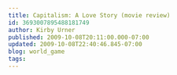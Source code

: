 ```yaml
---
title: Capitalism: A Love Story (movie review)
id: 3693007895488181749
author: Kirby Urner
published: 2009-10-08T20:11:00.000-07:00
updated: 2009-10-08T22:40:46.845-07:00
blog: world_game
tags: 
---
```


